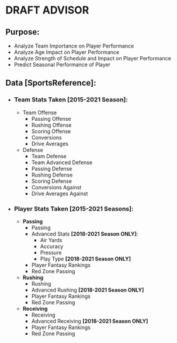 # DRAFT ADVISOR

## Purpose:
* Analyze Team Importance on Player Performance
* Analyze Age Impact on Player Performance
* Analyze Strength of Schedule and Impact on Player Performance
* Predict Seasonal Performance of Player
## Data [SportsReference]:
* ### Team Stats Taken **[2015-2021 Season]**:
  * Team Offense
    * Passing Offense
    * Rushing Offense
    * Scoring Offense
    * Conversions
    * Drive Averages
  * Defense
    * Team Defense
    * Team Advanced Defense
    * Passing Defense
    * Rushing Defense
    * Scoring Defense
    * Conversions Against
    * Drive Averages Against
* ### Player Stats Taken **[2015-2021 Seasons]**:
  * **Passing**
    * Passing
    * Advanced Stats **[2018-2021 Season ONLY]**:
      * Air Yards
      * Accuracy
      * Pressure
      * Play Type **[2018-2021 Season ONLY]**
    * Player Fantasy Rankings
    * Red Zone Passing
  * **Rushing**
    * Rushing
    * Advanced Rushing **[2018-2021 Season ONLY]**
    * Player Fantasy Rankings
    * Red Zone Passing
  * **Receiving**
    * Receiving
    * Advanced Receiving **[2018-2021 Season ONLY]**
    * Player Fantasy Rankings
    * Red Zone Passing
